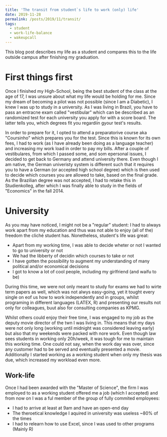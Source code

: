 ```yaml
---
title: 'The transit from student`s life to work (only) life'
date: 2019-11-28
permalink: /posts/2019/11/transit/
tags:
  - student
  - work-life-balance
  - wakeupcall
---
```


This blog post describes my life as a student and compares this to the life outside campus after finishing my graduation.

First things first
======
Once I finished my High-School, being the best student of the class at the age of 17, I was unsure about what my life would be holding for me. Since my dream of becoming a pilot was not possible (since I am a Diabetic), I knew I was up to study in a university. As I was living in Brazil, you have to pass an entracne exam called "vestibular" which can be described as an randomized test for each university you apply for with a score board. The latter tells you, which degrees fit you regardiin gyour test's results. 

In order to prepare for it, I opted to attend a preparatorive course aka "Coursinho" which prepares you for the test. Since this is known for its own fees, I had to work (as I have already been doing as a language teacher) and increasing my work load in order to pay my bills. After a couple of vestibulares, from which I passed some, and som epersonal issues, I decided to get back to Germany and attend university there. Even though I am native, the German univeristy system is different such that it requires you to have a German (or accepted high school degree) which is then used to decide which courses you are allowed to take, based on the final grade. As the Brazilian degree was not accepted, I had to retake this in Studienkolleg, after which I was finally able to study in the fields of "Economics" in the fall 2014.

University
======
As you may have noticed, I might not be a "regular" student: I had to always work apart from my education and thus was not able to enjoy (all of the) freedom the cliché student has. Nonetheless, student's life was great:

* Apart from my working time, I was able to decide wheter or not I wanted to go to university or not
* We had the libberty of decidin which courses to take or not
* I have gotten the possibility to augment my understanding of many political and/or economical decisions
* I got to know a lot of cool people, including my girlfriend (and waifu to be)

During this time, we were not only meant to study for exams we had to wirte term papers as well, which was not alwys easy-going, yet it tought every single on eof us how to work independently and in groups, whilst programing in different languages (LATEX, R) and presenting our results not only for colleagues, buut also for consulting companies as KPMG.

Whilst others could enjoy their free time, I was engaged to my job as the deputy movie director of the twn I was living in. This means that my days were not only long (working until midnight was considered leaving early) but also that my weekends were packed with nore work. Even though law sees students in working only 20h/week, it was tough for me to maintain this working time. One could not say, when the work day was over, since any customer had to be served and eventually presented a movie. Additionally I started working as a working student when only my thesis was due, which increased my workload even more.

Work-life
------
Once I had been awarded with the "Master of Science", the firm I was employed to as a working student offered me a job (which I accepted) and from now on I was a ful member of the group of fully commited employees:

* I had to arrive at least at 9am and have an open-end day
* The theroetical knowledge I aquired in university was useless ~80% of the times
* I had to relearn how to use Excel, since I was used to other programs (Mainly R)











